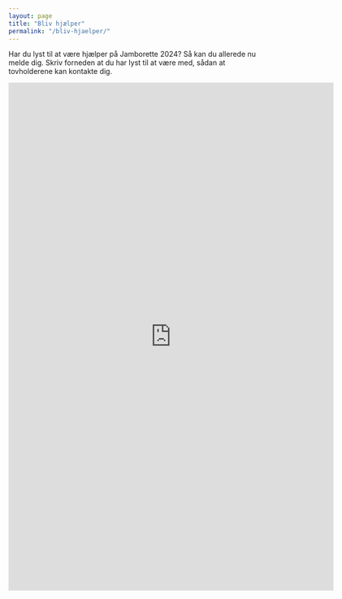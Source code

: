 ```yaml
---
layout: page
title: "Bliv hjælper"
permalink: "/bliv-hjaelper/"
---
```


Har du lyst til at være hjælper på Jamborette 2024?
Så kan du allerede nu melde dig. 
Skriv forneden at du har lyst til at være med, sådan at tovholderene kan kontakte dig.

<iframe src="https://docs.google.com/forms/d/e/1FAIpQLSciNs3jIorvyQsyikB0eNJlUsMLYL-q4CLki5EYQV6jFcrVEQ/viewform?embedded=true" width="640" height="1000" frameborder="0" marginheight="0" marginwidth="0">Loading…</iframe>
